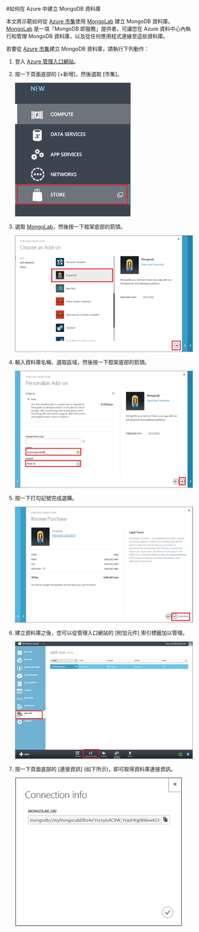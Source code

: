 #如何在 Azure 中建立 MongoDB 資料庫

本文將示範如何從 [Azure 市集]使用 [MongoLab] 建立 MongoDB 資料庫。[MongoLab] 是一項「MongoDB 即服務」提供者，可讓您在 Azure 資料中心內執行和管理 MongoDB 資料庫，以及從任何應用程式連線至這些資料庫。

若要從 [Azure 市集]建立 MongoDB 資料庫，請執行下列動作：

1. 登入 [Azure 管理入口網站][portal]。
2. 按一下頁面底部的 [+新增]，然後選取 [市集]。

	![從市集中選取附加元件](./media/create-mongolab-mongodb/select-store.png)

3. 選取 [MongoLab]，然後按一下框架底部的箭頭。

	![選取 MongoLab](./media/create-mongolab-mongodb/select-mongo-db.png)

4. 輸入資料庫名稱、選取區域，然後按一下框架底部的箭頭。

	![從市集購買 MongoLab 資料庫](./media/create-mongolab-mongodb/purchase-mongodb.png)

5. 按一下打勾記號完成選購。

	![檢查並完成選購](./media/create-mongolab-mongodb/complete-mongolab-purchase.png)

6. 建立資料庫之後，您可以從管理入口網站的 [附加元件] 索引標籤加以管理。

	![在 Azure 入口網站中管理 MongoLab 資料庫](./media/create-mongolab-mongodb/manage-mongolab-add-on.png)

7. 按一下頁面底部的 [連接資訊] (如下所示)，即可取得資料庫連接資訊。

	![MongoLab 連接資訊](./media/create-mongolab-mongodb/mongolab-conn-info.png)

[MongoLab]: https://mongolab.com/home
[Azure 市集]: https://mongolab.com/home
[waws]: /manage/services/web-sites/
[Azure 市集]: ../articles/overview.md
[MongoLab]: ../articles/overview.md
[portal]: http://windows.azure.com/

<!---HONumber=July15_HO1-->